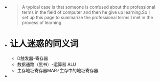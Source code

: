 - > A typical case is that someone is confused about the professional terms in the field of computer and then he give up learning.So I set up this page to summarize the professional terms I met in the process of learning.
- # 让人迷惑的同义词
	- D触发器-寄存器
	- 数据通路（黑书）-运算器 ALU
	- 主存地址寄存器MAR≠主存中的地址寄存器
-